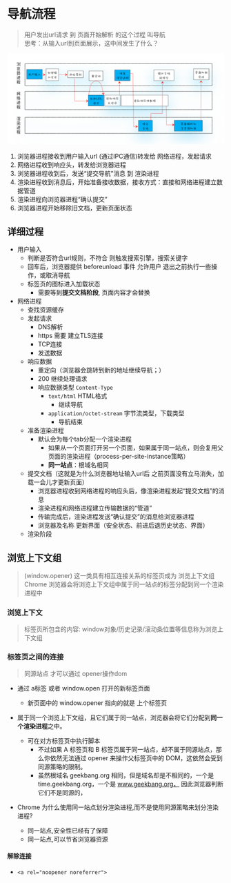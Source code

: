 # 导航流程
> 用户发出url请求 到 页面开始解析 的这个过程 叫导航 \
> 思考：从输入url到页面展示，这中间发生了什么？

![导航流程](./res/导航流程.webp)

1. 浏览器进程接收到用户输入url (通过IPC通信)转发给 网络进程，发起请求
2. 网络进程收到响应头，转发给浏览器进程
3. 浏览器进程收到后，发送“提交导航”消息 到 渲染进程
4. 渲染进程收到消息后，开始准备接收数据，接收方式：直接和网络进程建立数据管道
5. 渲染进程向浏览器进程“确认提交”
6. 浏览器进程开始移除旧文档，更新页面状态

## 详细过程
- 用户输入
  - 判断是否符合url规则，不符合 则触发搜索引擎，搜索关键字
  - 回车后，浏览器提供  beforeunload 事件 允许用户 退出之前执行一些操作，或取消导航
  - 标签页的图标进入加载状态
    - 需要等到**提交文档阶段**, 页面内容才会替换
- 网络进程
  - 查找资源缓存
  - 发起请求
    - DNS解析
    - https 需要 建立TLS连接
    - TCP连接
    - 发送数据
  - 响应数据
    - 重定向（浏览器会跳转到新的地址继续导航；）
    - 200 继续处理请求
    - 响应数据类型 `Content-Type`
      - `text/html` HTML格式
        - 继续导航
      - `application/octet-stream` 字节流类型，下载类型
        - 导航结束
  - 准备渲染进程
    - 默认会为每个tab分配一个渲染进程
      - 如果从一个页面打开另一个页面，如果属于同一站点，则会复用父页面的渲染进程（process-per-site-instance策略）
      - **同一站点**：根域名相同
  - 提交文档（这就是为什么浏览器地址输入url后 之前页面没有立马消失，加载一会儿才更新页面）
    - 浏览器进程收到网络进程的响应头后，像渲染进程发起“提交文档”的消息
    - 渲染进程和网络进程建立传输数据的“管道”
    - 传输完成后，渲染进程发送“确认提交”的消息给浏览器进程
    - 浏览器及名称 更新界面（安全状态、前进后退历史状态、界面）
  - 渲染阶段
    

## 浏览上下文组
> (window.opener) 这一类具有相互连接关系的标签页成为 浏览上下文组\
> Chrome 浏览器会将浏览上下文组中属于同一站点的标签分配到同一个渲染进程中

### 浏览上下文
> 标签页所包含的内容: window对象/历史记录/滚动条位置等信息称为浏览上下文组
### 标签页之间的连接
> 同源站点 才可以通过  opener操作dom

- 通过 a标签  或者  window.open 打开的新标签页面
  - 新页面中的 window.opener 指向的就是 上个标签页
- 属于同一个浏览上下文组，且它们属于同一站点，浏览器会将它们分配到**同一个渲染进程**之中。
  - 可在对方标签页中执行脚本
    - 不过如果 A 标签页和 B 标签页属于同一站点，却不属于同源站点，那么你依然无法通过 opener 来操作父标签页中的 DOM，这依然会受到同源策略的限制。
    - 虽然根域名 geekbang.org 相同，但是域名却是不相同的，一个是 time.geekbang.org，一个是 www.geekbang.org， 因此浏览器判断它们不是同源的，

- Chrome 为什么使用同一站点划分渲染进程,而不是使用同源策略来划分渲染进程?
  - 同一站点,安全性已经有了保障
  - 同一站点,可以节省浏览器资源
#### 解除连接
- `<a rel="noopener noreferrer">`

